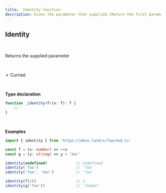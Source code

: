 ```yaml
---
title:  Identity function
description: Gives the parameter that supplied.(Return the first parameter if multiple parameters are supplied)
---
```

## Identity
<br>

Returns the supplied parameter

<br>

&cross; Curried

<br>

**Type declaration**

```typescript
function _identity<T>(x: T): T {
    //..
}
```
<br>

**Examples**
```typescript
import { identity } from 'https://deno.land/x/fae/mod.ts'

const f = (x: number) => ++x
const g = (y: string) => y + 'bar'

identity(undefined)             // undefined
identity('foo')                 // 'foo'
identity('foo', 'bar')          // 'foo'

identity(f(1))                  // 2
identity(g('foo'))              // 'foobar'
```
